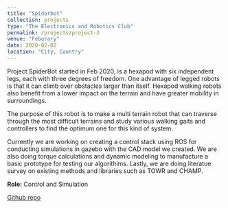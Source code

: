 ```yaml
---
title: "Spiderbot"
collection: projects
type: "The Electronics and Robotics Club"
permalink: /projects/project-3
venue: "Feburary"
date: 2020-02-02
location: "City, Country"
---
```

Project SpiderBot started in Feb 2020, is a hexapod with six independent legs, each with three degrees of freedom. One advantage of legged robots is that it can climb over obstacles larger than itself. Hexapod walking robots also benefit from a lower impact on the terrain and have greater mobility in surroundings.

The purpose of this robot is to make a multi terrain robot that can traverse through the most difficult terrains and study various walking gaits and controllers to find the optimum one for this kind of system.

Currently we are working on creating a control stack using ROS for conducting simulations in gazebo with the CAD model we created. We are also doing torque calculations and dynamic modeling to manufacture a basic prototype for testing our algorithims. Lastly, we are doing literatue survey on existing methods and libraries such as TOWR and CHAMP. 

**Role:** Control and Simulation

[Github repo](https://github.com/Ashutosh781/quadruped-simulink)